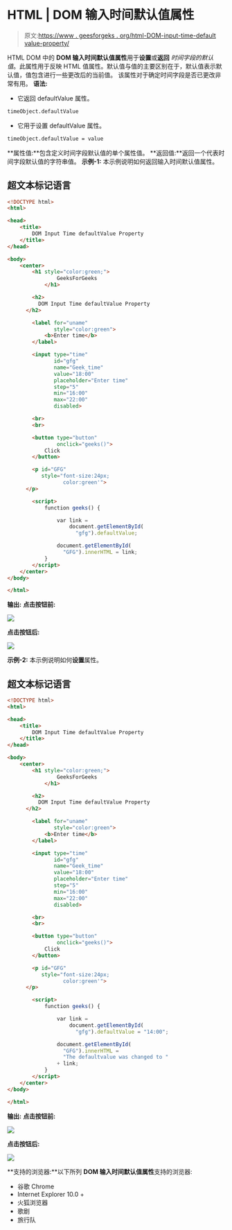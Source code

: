 # HTML | DOM 输入时间默认值属性

> 原文:[https://www . geesforgeks . org/html-DOM-input-time-default value-property/](https://www.geeksforgeeks.org/html-dom-input-time-defaultvalue-property/)

HTML DOM 中的 **DOM 输入时间默认值属性**用于**设置**或**返回** *时间字段的默认值*。此属性用于反映 HTML 值属性。默认值与值的主要区别在于，默认值表示默认值，值包含进行一些更改后的当前值。
该属性对于确定时间字段是否已更改非常有用。
**语法:**

*   它返回 defaultValue 属性。

```html
timeObject.defaultValue
```

*   它用于设置 defaultValue 属性。

```html
timeObject.defaultValue = value
```

**属性值:**包含定义时间字段默认值的单个属性值。
**返回值:**返回一个代表时间字段默认值的字符串值。
**示例-1:** 本示例说明如何返回输入时间默认值属性。

## 超文本标记语言

```html
<!DOCTYPE html>
<html>

<head>
    <title>
        DOM Input Time defaultValue Property
    </title>
</head>

<body>
    <center>
        <h1 style="color:green;">
                GeeksForGeeks
            </h1>

        <h2>
          DOM Input Time defaultValue Property
      </h2>

        <label for="uname"
               style="color:green">
            <b>Enter time</b>
        </label>

        <input type="time"
               id="gfg"
               name="Geek_time"
               value="18:00"
               placeholder="Enter time"
               step="5"
               min="16:00"
               max="22:00"
               disabled>

        <br>
        <br>

        <button type="button"
                onclick="geeks()">
            Click
        </button>

        <p id="GFG"
           style="font-size:24px;
                  color:green'">
      </p>

        <script>
            function geeks() {

                var link =
                    document.getElementById(
                      "gfg").defaultValue;

                document.getElementById(
                  "GFG").innerHTML = link;
            }
        </script>
    </center>
</body>

</html>
```

**输出:**
**点击按钮前:**

![](img/972e2be668ef5ad2f502a8712827b2bb.png)

**点击按钮后:**

![](img/062ec6c408bb7442e59ab7a83417f8e2.png)

**示例-2:** 本示例说明如何**设置**属性。

## 超文本标记语言

```html
<!DOCTYPE html>
<html>

<head>
    <title>
        DOM Input Time defaultValue Property
    </title>
</head>

<body>
    <center>
        <h1 style="color:green;">
                GeeksForGeeks
            </h1>

        <h2>
          DOM Input Time defaultValue Property
      </h2>

        <label for="uname"
               style="color:green">
            <b>Enter time</b>
        </label>

        <input type="time"
               id="gfg"
               name="Geek_time"
               value="18:00"
               placeholder="Enter time"
               step="5"
               min="16:00"
               max="22:00"
               disabled>

        <br>
        <br>

        <button type="button"
                onclick="geeks()">
            Click
        </button>

        <p id="GFG"
           style="font-size:24px;
                  color:green'">
      </p>

        <script>
            function geeks() {

                var link =
                    document.getElementById(
                      "gfg").defaultValue = "14:00";

                document.getElementById(
                  "GFG").innerHTML =
                  "The defaultvalue was changed to "
                + link;
            }
        </script>
    </center>
</body>

</html>
```

**输出:**
**点击按钮前:**

![](img/972e2be668ef5ad2f502a8712827b2bb.png)

**点击按钮后:**

![](img/359f8601ca9fc3baa336d2113916239d.png)

**支持的浏览器:**以下所列 **DOM 输入时间默认值属性**支持的浏览器:

*   谷歌 Chrome
*   Internet Explorer 10.0 +
*   火狐浏览器
*   歌剧
*   旅行队